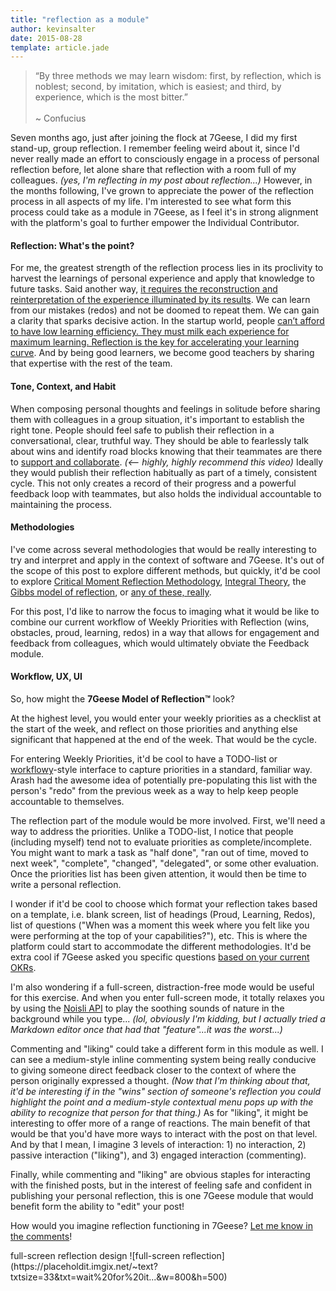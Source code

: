 ```yaml
---
title: "reflection as a module"
author: kevinsalter
date: 2015-08-28
template: article.jade
---
```


<blockquote>
“By three methods we may learn wisdom: first, by reflection, which is noblest; second, by imitation, which is easiest; and third, by experience, which is the most bitter.” <br><br>~ Confucius
</blockquote>

<span class="more"></span>

Seven months ago, just after joining the flock at 7Geese, I did my first stand-up, group reflection.  I remember feeling weird about it, since I'd never really made an effort to consciously engage in a process of personal reflection before, let alone share that reflection with a room full of my colleagues. _(yes, I'm reflecting in my post about reflection...)_  However, in the months following, I've grown to appreciate the power of the reflection process in all aspects of my life.  I'm interested to see what form this process could take as a module in 7Geese, as I feel it's in strong alignment with the platform's goal to further empower the Individual Contributor.

#### Reflection: What's the point?

For me, the greatest strength of the reflection process lies in its proclivity to harvest the learnings of personal experience and apply that knowledge to future tasks.  Said another way, [it requires the reconstruction and reinterpretation of the experience illuminated by its results](http://web.mit.edu/cil/web_scripts/www/Critical%20Moments%20Methodology%20Brief%20CoLab.pdf).  We can learn from our mistakes (redos) and not be doomed to repeat them.  We can gain a clarity that sparks decisive action. In the startup world, people [can’t afford to have low learning efficiency. They must milk each experience for maximum learning. Reflection is the key for accelerating your learning curve](http://firstround.com/review/the-most-dangerous-leadership-traps-and-the-15-minute-daily-practice-that-will-save-you/).  And by being good learners, we become good teachers by sharing that expertise with the rest of the team.

#### Tone, Context, and Habit

When composing personal thoughts and feelings in solitude before sharing them with colleagues in a group situation, it's important to establish the right tone.  People should feel safe to publish their reflection in a conversational, clear, truthful way.  They should be able to fearlessly talk about wins and identify road blocks knowing that their teammates are there to [support and collaborate](https://www.youtube.com/watch?v=QhXJe8ANws8&feature=youtu.be). _(<-- highly, highly recommend this video)_  Ideally they would publish their reflection habitually as part of a timely, consistent cycle.  This not only creates a record of their progress and a powerful feedback loop with teammates, but also holds the individual accountable to maintaining the process.

#### Methodologies

I've come across several methodologies that would be really interesting to try and interpret and apply in the context of software and 7Geese.  It's out of the scope of this post to explore different methods, but quickly, it'd be cool to explore [Critical Moment Reflection Methodology](http://web.mit.edu/cil/web_scripts/www/Critical%20Moments%20Methodology%20Brief%20CoLab.pdf), [Integral Theory](http://firstround.com/review/the-most-dangerous-leadership-traps-and-the-15-minute-daily-practice-that-will-save-you/#text_0c261222fe6c4890b423ad167d4e4e5f), the [Gibbs model of reflection](https://en.wikipedia.org/wiki/Reflective_practice#Gibbs_1988), or [any of these, really](https://en.wikipedia.org/wiki/Reflective_practice).

For this post, I'd like to narrow the focus to imaging what it would be like to combine our current workflow of Weekly Priorities with Reflection (wins, obstacles, proud, learning, redos) in a way that allows for engagement and feedback from colleagues, which would ultimately obviate the Feedback module.

#### Workflow, UX, UI

So, how might the **7Geese Model of Reflection™** look?

At the highest level, you would enter your weekly priorities as a checklist at the start of the week, and reflect on those priorities and anything else significant that happened at the end of the week.  That would be the cycle.

For entering Weekly Priorities, it'd be cool to have a TODO-list or [workflowy](https://workflowy.com/demo/embed/)-style interface to capture priorities in a standard, familiar way.  Arash had the awesome idea of potentially pre-populating this list with the person's "redo" from the previous week as a way to help keep people accountable to themselves.

The reflection part of the module would be more involved.  First, we'll need a way to address the priorities.  Unlike a TODO-list, I notice that people (including myself) tend not to evaluate priorities as complete/incomplete.  You might want to mark a task as "half done", "ran out of time, moved to next week", "complete", "changed", "delegated", or some other evaluation.  Once the priorities list has been given attention, it would then be time to write a personal reflection.

I wonder if it'd be cool to choose which format your reflection takes based on a template, i.e. blank screen, list of headings (Proud, Learning, Redos), list of questions ("When was a moment this week where you felt like you were performing at the top of your capabilities?"), etc.  This is where the platform could start to accommodate the different methodologies.  It'd be extra cool if 7Geese asked you specific questions [based on your current OKRs](http://sketches.kevinsalter.me/articles/5-no-ui/).

I'm also wondering if a full-screen, distraction-free mode would be useful for this exercise.  And when you enter full-screen mode, it totally relaxes you by using the [Noisli API](http://www.noisli.com/) to play the soothing sounds of nature in the background while you type... _(lol, obviously I'm kidding, but I actually tried a Markdown editor once that had that "feature"...it was the worst...)_

Commenting and "liking" could take a different form in this module as well.  I can see a medium-style inline commenting system being really conducive to giving someone direct feedback closer to the context of where the person originally expressed a thought. _(Now that I'm thinking about that, it'd be interesting if in the "wins" section of someone's reflection you could highlight the point and a medium-style contextual menu pops up with the ability to recognize that person for that thing.)_  As for "liking", it might be interesting to offer more of a range of reactions.  The main benefit of that would be that you'd have more ways to interact with the post on that level.  And by that I mean, I imagine 3 levels of interaction: 1) no interaction, 2) passive interaction ("liking"), and 3) engaged interaction (commenting).

Finally, while commenting and "liking" are obvious staples for interacting with the finished posts, but in the interest of feeling safe and confident in publishing your personal reflection, this is one 7Geese module that would benefit form the ability to "edit" your post!

How would you imagine reflection functioning in 7Geese?  [Let me know in the comments](#disqus_thread)!

<p class="article-end"></p>

<span class="annotation">
    full-screen reflection design
</span>
![full-screen reflection](https://placeholdit.imgix.net/~text?txtsize=33&txt=wait%20for%20it...&w=800&h=500)
